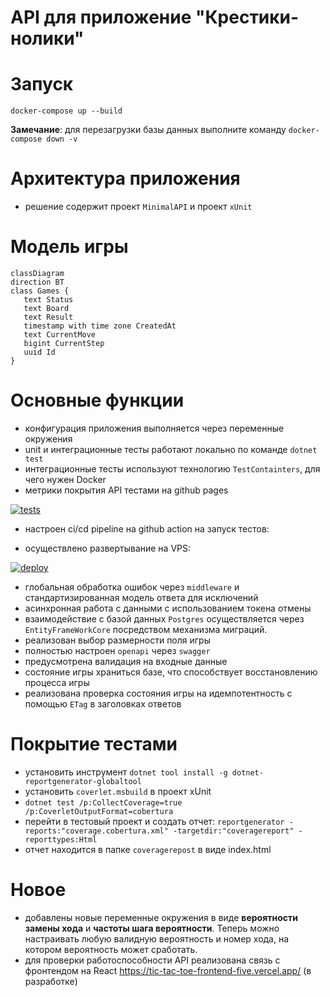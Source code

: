 # API для приложение "Крестики-нолики" 

# Запуск
```
docker-compose up --build
```
**Замечание**: для перезагрузки базы данных выполните команду `docker-compose down -v`

# Архитектура приложения

- решение содержит проект `MinimalAPI` и проект `xUnit`

# Модель игры

```mermaid
classDiagram
direction BT
class Games {
   text Status
   text Board
   text Result
   timestamp with time zone CreatedAt
   text CurrentMove
   bigint CurrentStep
   uuid Id
}
```

# Основные функции

 - конфигурация приложения выполняется через переменные окружения
 - unit и интеграционные тесты работают локально по команде `dotnet test`
 - интеграционные тесты используют технологию `TestContainters`, для чего нужен Docker 
 - метрики покрытия API тестами на github pages

[![tests](https://github.com/artemovsergey/TicTacToeApp/actions/workflows/dotnet-test.yaml/badge.svg?branch=master&event=push)](https://github.com/artemovsergey/TicTacToe/actions/workflows/dotnet-test.yaml)
 - настроен ci/cd pipeline на github action на запуск тестов:

 - осуществлено развертывание на VPS:

[![deploy](https://github.com/artemovsergey/TicTacToeApp/actions/workflows/deploy.yml/badge.svg)](https://github.com/artemovsergey/TicTacToe/actions/workflows/deploy.yml)
 
 - глобальная обработка ошибок через `middleware` и стандартизированная модель ответа для исключений 
 - асинхронная работа с данными с использованием токена отмены
 - взаимодействие с базой данных `Postgres` осуществляется через `EntityFrameWorkCore` посредством механизма миграций.
 - реализован выбор размерности поля игры
 - полностью настроен `openapi` через `swagger` 
 - предусмотрена валидация на входные данные
 - состояние игры храниться базе, что способствует восстановлению процесса игры
 - реализована проверка состояния игры на идемпотентность с помощью `ETag` в заголовках ответов

# Покрытие тестами

- установить инструмент `dotnet tool install -g dotnet-reportgenerator-globaltool`
- установить `coverlet.msbuild` в проект xUnit
- `dotnet test /p:CollectCoverage=true /p:CoverletOutputFormat=cobertura`
- перейти в тестовый проект и создать отчет: `reportgenerator -reports:"coverage.cobertura.xml" -targetdir:"coveragereport" -reporttypes:Html`
- отчет находится в папке `coveragerepost` в виде index.html

 # Новое

 - добавлены новые переменные окружения в виде **вероятности замены хода** и **частоты шага вероятности**. Теперь можно настраивать любую валидную вероятность и номер хода, на котором вероятность может сработать.
 - для проверки работоспособности API реализована связь с фронтендом на React https://tic-tac-toe-frontend-five.vercel.app/ (в разработке)

